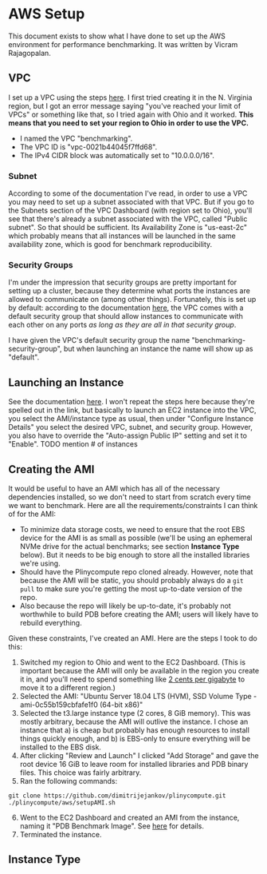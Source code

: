 # AWS Setup
This document exists to show what I have done to set up the AWS environment for performance benchmarking. It was written by Vicram Rajagopalan.
## VPC
I set up a VPC using the steps [here](https://docs.aws.amazon.com/AWSEC2/latest/UserGuide/get-set-up-for-amazon-ec2.html#create-a-vpc). I first tried creating it in the N. Virginia region, but I got an error message saying "you've reached your limit of VPCs" or something like that, so I tried again with Ohio and it worked. **This means that you need to set your region to Ohio in order to use the VPC.**
* I named the VPC "benchmarking".
* The VPC ID is "vpc-0021b44045f7ffd68".
* The IPv4 CIDR block was automatically set to "10.0.0.0/16".

### Subnet
According to some of the documentation I've read, in order to use a VPC you may need to set up a subnet associated with that VPC. But if you go to the Subnets section of the VPC Dashboard (with region set to Ohio), you'll see that there's already a subnet associated with the VPC, called "Public subnet". So that should be sufficient. Its Availability Zone is "us-east-2c" which probably means that all instances will be launched in the same availability zone, which is good for benchmark reproducibility.

### Security Groups
I'm under the impression that security groups are pretty important for setting up a cluster, because they determine what ports the instances are allowed to communicate on (among other things). Fortunately, this is set up by default: according to the documentation [here](https://docs.aws.amazon.com/vpc/latest/userguide/VPC_SecurityGroups.html#DefaultSecurityGroup), the VPC comes with a default security group that should allow instances to communicate with each other on any ports *as long as they are all in that security group*. 

I have given the VPC's default security group the name "benchmarking-security-group", but when launching an instance the name will show up as "default".

## Launching an Instance
See the documentation [here](https://docs.aws.amazon.com/vpc/latest/userguide/working-with-vpcs.html#VPC_Launch_Instance). I won't repeat the steps here because they're spelled out in the link, but basically to launch an EC2 instance into the VPC, you select the AMI/instance type as usual, then under "Configure Instance Details" you select the desired VPC, subnet, and security group. However, you also have to override the "Auto-assign Public IP" setting and set it to "Enable".
TODO mention # of instances

## Creating the AMI
It would be useful to have an AMI which has all of the necessary dependencies installed, so we don't need to start from scratch every time we want to benchmark. Here are all the requirements/constraints I can think of for the AMI:
* To minimize data storage costs, we need to ensure that the root EBS device for the AMI is as small as possible (we'll be using an ephemeral NVMe drive for the actual benchmarks; see section **Instance Type** below). But it needs to be big enough to store all the installed libraries we're using.
* Should have the Plinycompute repo cloned already. However, note that because the AMI will be static, you should probably always do a `git pull` to make sure you're getting the most up-to-date version of the repo.
* Also because the repo will likely be up-to-date, it's probably not worthwhile to build PDB before creating the AMI; users will likely have to rebuild everything.

Given these constraints, I've created an AMI. Here are the steps I took to do this:
1. Switched my region to Ohio and went to the EC2 Dashboard. (This is important because the AMI will only be available in the region you create it in, and you'll need to spend something like [2 cents per gigabyte](https://datapath.io/resources/blog/what-are-aws-data-transfer-costs-and-how-to-minimize-them/) to move it to a different region.)
2. Selected the AMI: "Ubuntu Server 18.04 LTS (HVM), SSD Volume Type - ami-0c55b159cbfafe1f0 (64-bit x86)"
3. Selected the t3.large instance type (2 cores, 8 GiB memory). This was mostly arbitrary, because the AMI will outlive the instance. I chose an instance that a) is cheap but probably has enough resources to install things quickly enough, and b) is EBS-only to ensure everything will be installed to the EBS disk.
4. After clicking "Review and Launch" I clicked "Add Storage" and gave the root device 16 GiB to leave room for installed libraries and PDB binary files. This choice was fairly arbitrary.
5. Ran the following commands:
```
git clone https://github.com/dimitrijejankov/plinycompute.git
./plinycompute/aws/setupAMI.sh
```
6. Went to the EC2 Dashboard and created an AMI from the instance, naming it "PDB Benchmark Image". See [here](https://docs.aws.amazon.com/AWSEC2/latest/UserGuide/creating-an-ami-ebs.html) for details.
7. Terminated the instance.

## Instance Type
